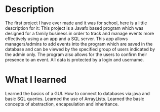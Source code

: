 # Description
The first project I have ever made and it was for school, here is a little description for it:
This project is a Javafx based program which was designed for a family business in order to track and manage events more effectively using a an app and a SQL server. This app allows managers/admins to add events into the program which are saved in the database and can be viewed by the specified group of users indicated by the admin only. The program also allows for the users to confirm their presence to an event. All data is protected by a login and username.

# What I learned
  Learned the basics of a GUI.
  How to connect to databases via java and basic SQL queries.
  Learned the use of ArrayLists.
  Learned the basic concepts of abstraction, encapsulation and inheritance.

